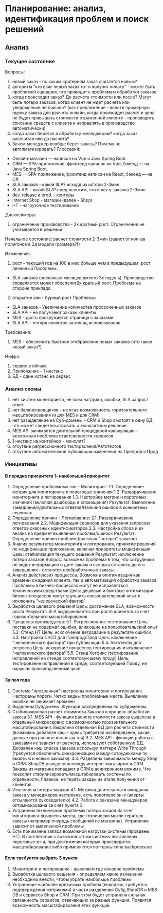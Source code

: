 # Планирование: анализ, идентификация проблем и поиск решений

## Анализ

### Текущее состояние
Вопросы:
1. новый заказ - по каким критериям заказ считается новым?
2. алгоритм "кто взял новый заказ тот и получит оплату" - может быть проблемой сценария, что приводит к проблемам обработки заказов
3. когда происходит заказ? До расчета стоимости или после? Могут быть потери заказов, когда клиент не ждет расчета или уведомление не пришло? (как предложение - ввести примерную оценку заказа для расчета онлайн, когда произойдет расчет и цена не будет привышать стоимости отраженной клиенту - производить списание средств с клиента и направлять в производство автоматически)
4. когда заказ берется в обработку менеджером? когда заказ рассчитан или до расчета?
5. Зачем менеджер вообще берет заказы? Почему не автопматизировать?
Глоссарий:
* Онлайн-магазин — написан на Vue и Java Spring Boot.
* CRM — SPA-приложение, фронтэнд написан на Vue, бэкенд — на Java Spring Boot.
* MES — SPA-приложение, фронтенд написан на React, бэкенд — на C#.
* SLA заказов - какой SLA? исходя из истори 2-3мин
* SLA API - какой SLA? предположим, что и как у заказов 2-3мин
* dev, release и prod. - контуры
* Internet Shop - магазин (далее - Shop)
* НТ - нагрузочное тестирование

Дисклеймеры:
1. ограничение производства -  2х кратный рост. Ограничение не учитывается в решении.

Начальное состояние: 
расчет стоимости 2-3мин (завист от кол-ва полигонов в 3д модели (размера?))

Изменение: 
1. рост - текущий год на 100 в мес больше чем в предыдущем, рост линейный
Проблемы: 
* SLA заказов (несколько месяцев вместо 3х недель). Производство справляется может обеспечит2х кратный рост. Проблема на стороне приклада.

2. открытие апи - бурный рост
Проблемы: 
* SLA заказов - Увеличение количества просроченных заказов
* SLA API - не получаеют заказы клиенты
* MES - долго прогружается страница с заказами
* SLA API - потеря клиентов за месяц использования

Требования:
1. MES - обеспечить быстрое отображение новых заказов (что такое новый заказ?)


Инфра:
1. сервис в облаке 
2. Приложение - 1 инстанс
3. БД - один истанс на сервис 

### Анализ схемы
1. нет систем мониторинга, не ясна нагрузка, ошибки, SLA запрос/ответ
2. нет балансировщиков - не ясна возможэность горизонтального масштабирования (и для MES и для CRM)
3. нет разщделение на Суб-домены - CRM и Shop смотрят в одну БД, что может свидетельствовать о монолитном решении  
4. MES API занимается длительной процедурой калькуляции - возможная проблема ответсвенности сервисов 
5. 1 инстанс на контейнер - монолит?
6. отсутвие регрессионного тестирвоания/Автотестов
7. отсутвие автоматической публикации изменений на Препрод и Прод

### Инициативы  

#### В порядке приоритета 1- наибольший приоритет

1. Определение проблемных зон - Мониторинг:
    1.1. Определение метрик для мониторинга и пороговые значения
    1.2. Разворачивание мониторинга и логирования 
    1.3. Настройка метрик и пороговых значений (включая дашборды и оповещения)
Результат: Выявление замедлений/длительных ответов/Наличия ошибок в конкретных сервисах
2. Определение причин - Логирование:
    2.1. Разворачивание логирвоания
    2.2. Модификация сервисов для указания запросов/ответов сквозных идентификаторов
    2.3. Настройка сбора и их анализ на предмет выявления проблем/ошибок
Результат: Определение причин проблем (включая "потерю" заказов)
3. Анализ результатов мониторинга и логирования, принятие решений по модификации приложения, включая приоритеты модификации
Цель: стабилизация текущего решения 
Результат: исключение потери заказов
Вопрос: возможна проблема в том, что сотрудники не видят информацию о дате заказа и сколько осталось до его завершения - остаются необработанные заказы.
4. Анализ действюзих процессов. Возможна опитимизация как времени ожидания клиента, так и автоматизация обработки заказов
Проблемы в бизнес-процессах могут не исправляться техническими средствами
Цель: дешевые и быстрые оптимизации бизнес-процессов могут улучшить пользовательский опыт и исключить "человеческий фактор"
5. Выработка целевого решения
Цель: достижение SLA, возможности роста 
Результат: SLA выдерживается при росте клиентов за счет горизонтального масштабирования
6. Процессы производства:
    5.1. Регрессионное тестирование
    Цель: поставки не содержат ошибки, влияющие на пользовательский опыт
    5.2. Стенд НТ
    Цель: исключение деградации в результате ошибок
    5.3. Настройка CI/CD для Препрод/Прод
    Цель: исключение "человеческого фактора" при публикации
    5.4. Автотесты для регресса
    Цель: ускорение процессов тестирования и исключение "человеческого фактора"
    5.5.  Стенд Хотфикс (тестирование исправлений на стенде соответсвующему проду)
    Цель: тестирование исправлений в среде, соответсвующей Проду, не нарушая производсвенный цикл

#### За пол года

1. Система "прозрачная" настроены мониторинг и логирование. Настроены пороги. 
Четко видны проблемные места. Выявление ошибки не занимает времени
2. Выделены Субдомены. Функции распределены по субдоменам. 
3. Стабилизирован расчет стоимости Заказов и процесс обработки заказа
    3.1. MES API - функция расчета стоимости заказа выделена в отдельный микросервис с возможностью горизонтального масштабирования. Выделена отдельная БД для расчета стоимости (возможно добавлен кэш - здесь требуется исследование, какие данные при расчете использу.тся)
    3.2. MES API - функции работы с заказами не зависят от расчета, используют собственную БД. Добавлен кэш списка заказов используя паттерн Write Through (требуется обеспечить синхронизацию между сотрудниками по вызятым и новым заказам). 
    3.3. Разделена зависимость между Shop и CRM: ShopDB разеделена между интерне-магазиром и CRM. Заказы из магазина попадают в CRM в асинхронном режиме. Что позволит стабилизировать/масштабировать системы по отдельности. Главное: не терять заказы на этапе получения от клиентов.
4. Исключена потеря заказов
    4.1. Метрика длительности ожидания заказа у менеджеров настроена, есть пороговое зн-е (алерты отсылаются руководителю)
    4.2. Работа с заказами менеджеров оптимизирована за счет пункта 3.
5. Устранены технические проблемы потери закаов
    За счет мониторинга выявлены места, где технически могли теряться заказы (например очередь сообщений из магазина).
    Устранение зависит от выявленной проблемы
6. Есть понимание запаса возможной нагрузки системы (провдены НТ). 
    В соответсвии с возможностями системы выставлены пороговые зн-я, при достижении которых производится масштабирование либо применяются паттерны типа backpressure

#### Если требуется выбрать 3 пункта

1. Мониторинг и логирование - выясняем где основне проблемы
2. Выработка целевого решения - определяем какие изменения необходимо внести, чтобы убрать наибольше проблемы
3. Устранение наиболее критичных проблем (вероятно, требуется подтверждения метрикеми) в части разделения Субд ShopDB и MES DB и сервисов Shop и CRM. При этом будет устранена сильная связанность сервисов, отвечающих за разные функции. Появится возможность масштабирвоания этих функций.




   

